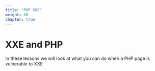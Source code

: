 ```yaml
---
title: "PHP XXE"
weight: 60
chapter: true
---
```


# XXE and PHP

In these lessons we will look at what you can do when a PHP page is vulnerable to XXE
